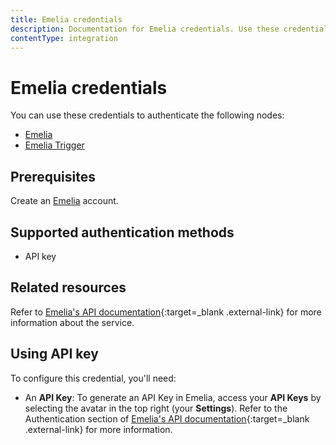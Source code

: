 ```yaml
---
title: Emelia credentials
description: Documentation for Emelia credentials. Use these credentials to authenticate Emelia in n8n, a workflow automation platform.
contentType: integration
---
```


# Emelia credentials

You can use these credentials to authenticate the following nodes:

- [Emelia](/integrations/builtin/app-nodes/n8n-nodes-base.emelia/)
- [Emelia Trigger](/integrations/builtin/trigger-nodes/n8n-nodes-base.emeliatrigger/)

## Prerequisites

Create an [Emelia](https://emelia.io) account.

## Supported authentication methods

- API key

## Related resources

Refer to [Emelia's API documentation](https://docs.emelia.io/){:target=_blank .external-link} for more information about the service.

## Using API key

To configure this credential, you'll need:

- An **API Key**: To generate an API Key in Emelia, access your **API Keys** by selecting the avatar in the top right (your **Settings**). Refer to the Authentication section of [Emelia's API documentation](https://docs.emelia.io/){:target=_blank .external-link} for more information.

